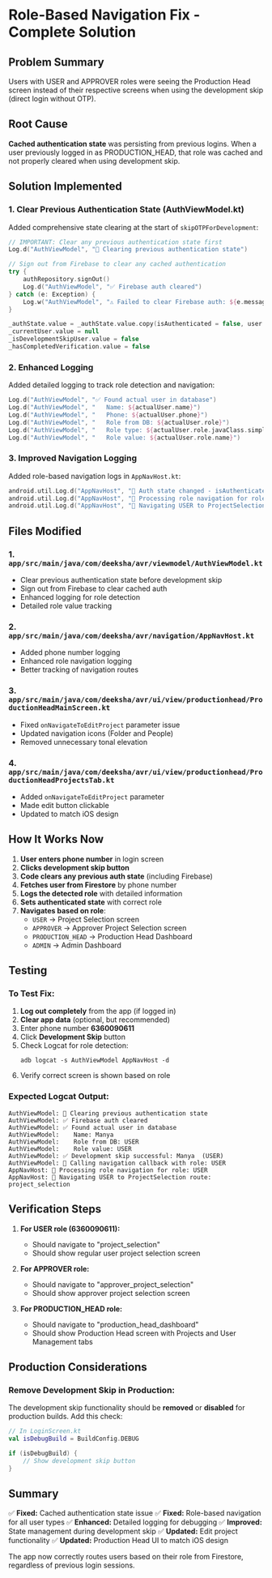 # Role-Based Navigation Fix - Complete Solution

## Problem Summary
Users with USER and APPROVER roles were seeing the Production Head screen instead of their respective screens when using the development skip (direct login without OTP).

## Root Cause
**Cached authentication state** was persisting from previous logins. When a user previously logged in as PRODUCTION_HEAD, that role was cached and not properly cleared when using development skip.

## Solution Implemented

### 1. Clear Previous Authentication State (AuthViewModel.kt)
Added comprehensive state clearing at the start of `skipOTPForDevelopment`:

```kotlin
// IMPORTANT: Clear any previous authentication state first
Log.d("AuthViewModel", "🧹 Clearing previous authentication state")

// Sign out from Firebase to clear any cached authentication
try {
    authRepository.signOut()
    Log.d("AuthViewModel", "✅ Firebase auth cleared")
} catch (e: Exception) {
    Log.w("AuthViewModel", "⚠️ Failed to clear Firebase auth: ${e.message}")
}

_authState.value = _authState.value.copy(isAuthenticated = false, user = null, isLoading = false, error = null)
_currentUser.value = null
_isDevelopmentSkipUser.value = false
_hasCompletedVerification.value = false
```

### 2. Enhanced Logging
Added detailed logging to track role detection and navigation:

```kotlin
Log.d("AuthViewModel", "✅ Found actual user in database")
Log.d("AuthViewModel", "   Name: ${actualUser.name}")
Log.d("AuthViewModel", "   Phone: ${actualUser.phone}")
Log.d("AuthViewModel", "   Role from DB: ${actualUser.role}")
Log.d("AuthViewModel", "   Role type: ${actualUser.role.javaClass.simpleName}")
Log.d("AuthViewModel", "   Role value: ${actualUser.role.name}")
```

### 3. Improved Navigation Logging
Added role-based navigation logs in `AppNavHost.kt`:

```kotlin
android.util.Log.d("AppNavHost", "🎯 Auth state changed - isAuthenticated: ${authState.isAuthenticated}, user: ${user.name} (${user.phone}), role: ${user.role}")
android.util.Log.d("AppNavHost", "🎯 Processing role navigation for role: $role")
android.util.Log.d("AppNavHost", "🎯 Navigating USER to ProjectSelection route: ${Screen.ProjectSelection.route}")
```

## Files Modified

### 1. `app/src/main/java/com/deeksha/avr/viewmodel/AuthViewModel.kt`
- Clear previous authentication state before development skip
- Sign out from Firebase to clear cached auth
- Enhanced logging for role detection
- Detailed role value tracking

### 2. `app/src/main/java/com/deeksha/avr/navigation/AppNavHost.kt`
- Added phone number logging
- Enhanced role navigation logging
- Better tracking of navigation routes

### 3. `app/src/main/java/com/deeksha/avr/ui/view/productionhead/ProductionHeadMainScreen.kt`
- Fixed `onNavigateToEditProject` parameter issue
- Updated navigation icons (Folder and People)
- Removed unnecessary tonal elevation

### 4. `app/src/main/java/com/deeksha/avr/ui/view/productionhead/ProductionHeadProjectsTab.kt`
- Added `onNavigateToEditProject` parameter
- Made edit button clickable
- Updated to match iOS design

## How It Works Now

1. **User enters phone number** in login screen
2. **Clicks development skip button**
3. **Code clears any previous auth state** (including Firebase)
4. **Fetches user from Firestore** by phone number
5. **Logs the detected role** with detailed information
6. **Sets authenticated state** with correct role
7. **Navigates based on role**:
   - `USER` → Project Selection screen
   - `APPROVER` → Approver Project Selection screen
   - `PRODUCTION_HEAD` → Production Head Dashboard
   - `ADMIN` → Admin Dashboard

## Testing

### To Test Fix:
1. **Log out completely** from the app (if logged in)
2. **Clear app data** (optional, but recommended)
3. Enter phone number **6360090611**
4. Click **Development Skip** button
5. Check Logcat for role detection:
   ```
   adb logcat -s AuthViewModel AppNavHost -d
   ```
6. Verify correct screen is shown based on role

### Expected Logcat Output:
```
AuthViewModel: 🧹 Clearing previous authentication state
AuthViewModel: ✅ Firebase auth cleared
AuthViewModel: ✅ Found actual user in database
AuthViewModel:    Name: Manya 
AuthViewModel:    Role from DB: USER
AuthViewModel:    Role value: USER
AuthViewModel: ✅ Development skip successful: Manya  (USER)
AuthViewModel: 🚀 Calling navigation callback with role: USER
AppNavHost: 🎯 Processing role navigation for role: USER
AppNavHost: 🎯 Navigating USER to ProjectSelection route: project_selection
```

## Verification Steps

1. **For USER role (6360090611):**
   - Should navigate to "project_selection" 
   - Should show regular user project selection screen

2. **For APPROVER role:**
   - Should navigate to "approver_project_selection"
   - Should show approver project selection screen

3. **For PRODUCTION_HEAD role:**
   - Should navigate to "production_head_dashboard"
   - Should show Production Head screen with Projects and User Management tabs

## Production Considerations

### Remove Development Skip in Production:
The development skip functionality should be **removed** or **disabled** for production builds. Add this check:

```kotlin
// In LoginScreen.kt
val isDebugBuild = BuildConfig.DEBUG

if (isDebugBuild) {
    // Show development skip button
}
```

## Summary

✅ **Fixed:** Cached authentication state issue
✅ **Fixed:** Role-based navigation for all user types
✅ **Enhanced:** Detailed logging for debugging
✅ **Improved:** State management during development skip
✅ **Updated:** Edit project functionality
✅ **Updated:** Production Head UI to match iOS design

The app now correctly routes users based on their role from Firestore, regardless of previous login sessions.


